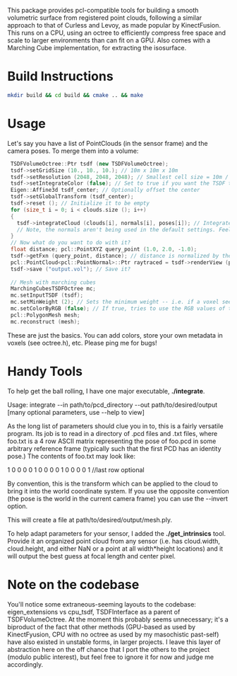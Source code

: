 This package provides pcl-compatible tools for building a smooth volumetric surface from registered point clouds, following a similar 
approach to that of Curless and Levoy, as made popular by KinectFusion. This runs on a CPU, using an octree to 
efficiently compress free space and scale to larger environments than can fit on a GPU. Also comes with 
a Marching Cube implementation, for extracting the isosurface.

Build Instructions
===================
```bash
mkdir build && cd build && cmake .. && make
```

Usage
=====

Let's say you have a list of PointClouds (in the sensor frame) and the camera poses. To merge them into a volume:

```cpp
 TSDFVolumeOctree::Ptr tsdf (new TSDFVolumeOctree);
 tsdf->setGridSize (10., 10., 10.); // 10m x 10m x 10m
 tsdf->setResolution (2048, 2048, 2048); // Smallest cell size = 10m / 2048 = about half a centimeter
 tsdf->setIntegrateColor (false); // Set to true if you want the TSDF to store color
 Eigen::Affine3d tsdf_center; // Optionally offset the center
 tsdf->setGlobalTransform (tsdf_center);
 tsdf->reset (); // Initialize it to be empty
 for (size_t i = 0; i < clouds.size (); i++)
 {
   tsdf->integrateCloud (clouds[i], normals[i], poses[i]); // Integrate the cloud
   // Note, the normals aren't being used in the default settings. Feel free to pass in an empty cloud
 }
 // Now what do you want to do with it? 
 float distance; pcl::PointXYZ query_point (1.0, 2.0, -1.0);
 tsdf->getFxn (query_point, distance); // distance is normalized by the truncation limit -- goes from -1 to 1
 pcl::PointCloud<pcl::PointNormal>::Ptr raytraced = tsdf->renderView (pose_to_render_from); // Optionally can render it
 tsdf->save ("output.vol"); // Save it?  
 
 // Mesh with marching cubes
 MarchingCubesTSDFOctree mc;
 mc.setInputTSDF (tsdf);
 mc.setMinWeight (2); // Sets the minimum weight -- i.e. if a voxel sees a point less than 2 times, it will not render  a mesh triangle at that location
 mc.setColorByRGB (false); // If true, tries to use the RGB values of the TSDF for meshing -- required if you want a colored mesh
 pcl::PolygonMesh mesh;
 mc.reconstruct (mesh);
```

These are just the basics. You can add colors, store your own metadata in voxels (see octree.h), etc. Please ping me for bugs!

Handy Tools
=====

To help get the ball rolling, I have one major executable, **./integrate**.

Usage: integrate --in path/to/pcd_directory --out path/to/desired/output [many optional parameters, use --help to view]

As the long list of parameters should clue you in to, this is a fairly versatile program. Its job is to read in a directory of .pcd files and .txt files, where foo.txt is a 4 row ASCII matrix representing the pose of foo.pcd in some arbitrary reference frame (typically such that the first PCD has an identity pose.) The contents of foo.txt may look like:

1 0 0 0
0 1 0 0
0 0 1 0
0 0 0 1 //last row optional

By convention, this is the transform which can be applied to the cloud to bring it into the world coordinate system. If you use the opposite convention (the pose is the world in the current camera frame) you can use the --invert option.

This will create a file at path/to/desired/output/mesh.ply.

To help adapt parameters for your sensor, I added the **./get_intrinsics** tool. Provide it an organized point cloud from any sensor (i.e. has cloud.width, cloud.height, and either NaN or a point at all width*height locations) and it will output the best guess at focal length and center pixel.

Note on the codebase
=====

You'll notice some extraneous-seeming layouts to the codebase: eigen\_extensions vs cpu\_tsdf, TSDFInterface as a parent of TSDFVolumeOctree. At the moment this probably seems unnecessary; it's a biproduct of the fact that other methods (GPU-based as used by KinectFyusion, CPU with no octree as used by my masochistic past-self) have also existed in unstable forms, in larger projects. I leave this layer of 
abstraction here on the off chance that I port the others to the project (modulo public interest), but feel 
free to ignore it for now and judge me accordingly.
